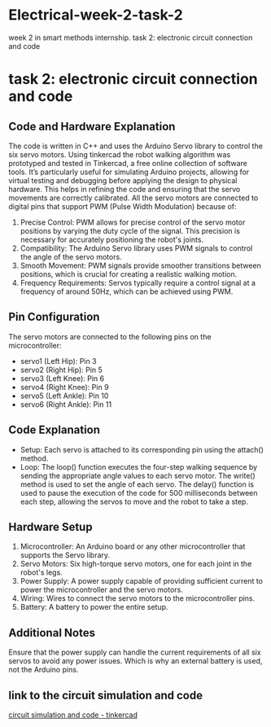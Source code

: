 # Electrical-week-2-task-2
‏week 2 in smart methods internship. 
‏task 2: electronic circuit connection and code


# task 2: electronic circuit connection and code


## Code and Hardware Explanation
The code is written in C++ and uses the Arduino Servo library to control the six servo motors. 
Using tinkercad the robot walking algorithm was prototyped and tested in Tinkercad, a free online collection of software tools. It’s particularly useful for simulating Arduino projects, allowing for virtual testing and debugging before applying the design to physical hardware. This helps in refining the code and ensuring that the servo movements are correctly calibrated.
All the servo motors are connected to digital pins that support PWM (Pulse Width Modulation) because of:
1. Precise Control: PWM allows for precise control of the servo motor positions by varying the duty cycle of the signal. This precision is necessary for accurately positioning the robot's joints.
2. Compatibility: The Arduino Servo library uses PWM signals to control the angle of the servo motors. 
3. Smooth Movement: PWM signals provide smoother transitions between positions, which is crucial for creating a realistic walking motion.
4. Frequency Requirements: Servos typically require a control signal at a frequency of around 50Hz, which can be achieved using PWM.

## Pin Configuration
The servo motors are connected to the following pins on the microcontroller:
- servo1 (Left Hip): Pin 3
- servo2 (Right Hip): Pin 5
- servo3 (Left Knee): Pin 6
- servo4 (Right Knee): Pin 9
- servo5 (Left Ankle): Pin 10
- servo6 (Right Ankle): Pin 11

## Code Explanation
- Setup:
Each servo is attached to its corresponding pin using the attach() method.
- Loop:
The loop() function executes the four-step walking sequence by sending the appropriate angle values to each servo motor.
The write() method is used to set the angle of each servo.
The delay() function is used to pause the execution of the code for 500 milliseconds between each step, allowing the servos to move and the robot to take a step.

## Hardware Setup
1.	Microcontroller: An Arduino board or any other microcontroller that supports the Servo library.
2.	Servo Motors: Six high-torque servo motors, one for each joint in the robot's legs.
3.	Power Supply: A power supply capable of providing sufficient current to power the microcontroller and the servo motors.
4.	Wiring: Wires to connect the servo motors to the microcontroller pins.
5.	Battery: A battery to power the entire setup. 

## Additional Notes
Ensure that the power supply can handle the current requirements of all six servos to avoid any power issues. 
Which is why an external battery is used, not the Arduino pins.

## link to the circuit simulation and code
[circuit simulation and code - tinkercad](https://www.tinkercad.com/things/lD6dzlsb2xt-6-servo-motor-for-robot-leg?sharecode=GoIJS240_Iz05Z_M5n-4MhHNNRy84VRbI7NH6hysV7I) 

